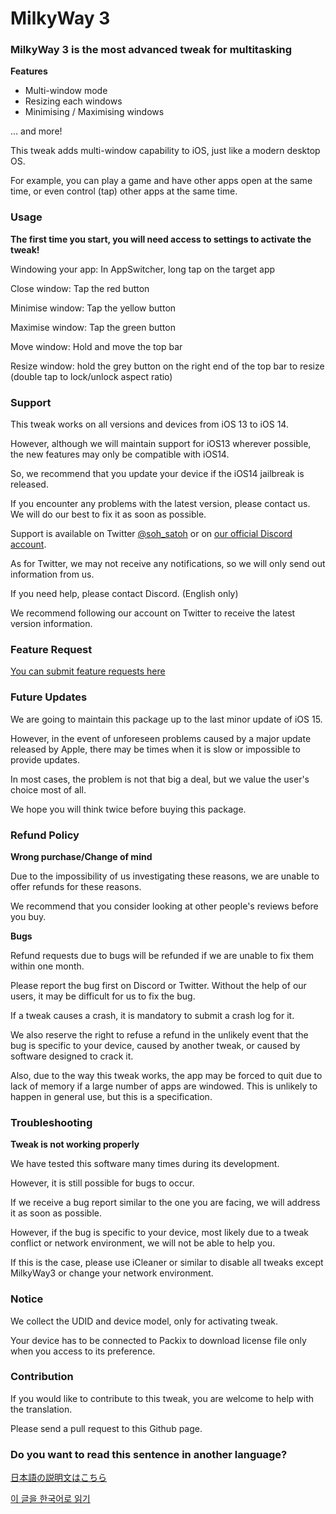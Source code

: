 # MilkyWay 3

### MilkyWay 3 is the most advanced tweak for multitasking

**Features**

- Multi-window mode
- Resizing each windows
- Minimising / Maximising windows

... and more!

This tweak adds multi-window capability to iOS, just like a modern desktop OS.

For example, you can play a game and have other apps open at the same time, or even control (tap) other apps at the same time.

### Usage

**The first time you start, you will need access to settings to activate the tweak!**

Windowing your app: In AppSwitcher, long tap on the target app

Close window: Tap the red button

Minimise window: Tap the yellow button

Maximise window: Tap the green button

Move window: Hold and move the top bar

Resize window: hold the grey button on the right end of the top bar to resize (double tap to lock/unlock aspect ratio)

### Support

This tweak works on all versions and devices from iOS 13 to iOS 14.

However, although we will maintain support for iOS13 wherever possible, the new features may only be compatible with iOS14.

So, we recommend that you update your device if the iOS14 jailbreak is released.

If you encounter any problems with the latest version, please contact us. We will do our best to fix it as soon as possible.

Support is available on Twitter [@soh_satoh](https://twitter.com/soh_satoh) or on [our official Discord account](https://discord.com/invite/Ab2ZF9m).

As for Twitter, we may not receive any notifications, so we will only send out information from us.

If you need help, please contact Discord. (English only)

We recommend following our account on Twitter to receive the latest version information.

### Feature Request

[You can submit feature requests here](https://mw3.hearken.io/)

### Future Updates

We are going to maintain this package up to the last minor update of iOS 15.

However, in the event of unforeseen problems caused by a major update released by Apple, there may be times when it is slow or impossible to provide updates.

In most cases, the problem is not that big a deal, but we value the user's choice most of all.

We hope you will think twice before buying this package.

### Refund Policy

**Wrong purchase/Change of mind**

Due to the impossibility of us investigating these reasons, we are unable to offer refunds for these reasons.

We recommend that you consider looking at other people's reviews before you buy.

**Bugs**

Refund requests due to bugs will be refunded if we are unable to fix them within one month.

Please report the bug first on Discord or Twitter. Without the help of our users, it may be difficult for us to fix the bug.

If a tweak causes a crash, it is mandatory to submit a crash log for it.

We also reserve the right to refuse a refund in the unlikely event that the bug is specific to your device, caused by another tweak, or caused by software designed to crack it.

Also, due to the way this tweak works, the app may be forced to quit due to lack of memory if a large number of apps are windowed. This is unlikely to happen in general use, but this is a specification.

### Troubleshooting

**Tweak is not working properly**

We have tested this software many times during its development.

However, it is still possible for bugs to occur.

If we receive a bug report similar to the one you are facing, we will address it as soon as possible.

However, if the bug is specific to your device, most likely due to a tweak conflict or network environment, we will not be able to help you.

If this is the case, please use iCleaner or similar to disable all tweaks except MilkyWay3 or change your network environment.

### Notice

We collect the UDID and device model, only for activating tweak.

Your device has to be connected to Packix to download license file only when you access to its preference.

### Contribution

If you would like to contribute to this tweak, you are welcome to help with the translation.

Please send a pull request to this Github page.

### Do you want to read this sentence in another language?

[日本語の説明文はこちら](https://github.com/YuriDevTeam/MilkyWay3-Public/blob/main/README_ja.md)

[이 글을 한국어로 읽기](README_ko.md)
